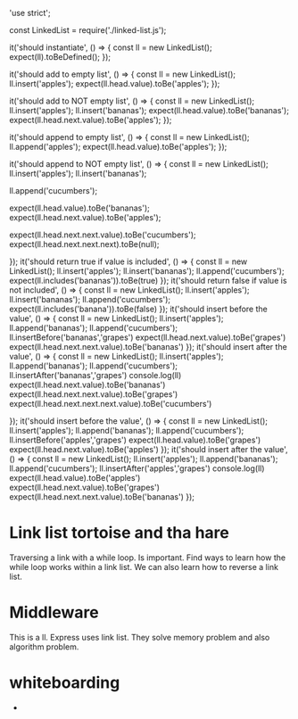 'use strict';

const LinkedList = require('./linked-list.js');

it('should instantiate', () => {
  const ll = new LinkedList();
  expect(ll).toBeDefined();
});

it('should add to empty list', () => {
  const ll = new LinkedList();
  ll.insert('apples');
  expect(ll.head.value).toBe('apples');
});

it('should add to NOT empty list', () => {
  const ll = new LinkedList();
  ll.insert('apples');
  ll.insert('bananas');
  expect(ll.head.value).toBe('bananas');
  expect(ll.head.next.value).toBe('apples');
});

it('should append to empty list', () => {
  const ll = new LinkedList();
  ll.append('apples');
  expect(ll.head.value).toBe('apples');
});

it('should append to NOT empty list', () => {
  const ll = new LinkedList();
  ll.insert('apples');
  ll.insert('bananas');

  ll.append('cucumbers');

  expect(ll.head.value).toBe('bananas');
  expect(ll.head.next.value).toBe('apples');

  expect(ll.head.next.next.value).toBe('cucumbers');
  expect(ll.head.next.next.next).toBe(null);


});
it('should return true if value is included', () => {
  const ll = new LinkedList();
  ll.insert('apples');
  ll.insert('bananas');
  ll.append('cucumbers');
  expect(ll.includes('bananas')).toBe(true)
});
it('should return false if value is not included', () => {
  const ll = new LinkedList();
  ll.insert('apples');
  ll.insert('bananas');
  ll.append('cucumbers');
  expect(ll.includes('banana')).toBe(false)
});
it('should insert before the value', () => {
  const ll = new LinkedList();
  ll.insert('apples');
  ll.append('bananas');
  ll.append('cucumbers');
  ll.insertBefore('bananas','grapes')
  expect(ll.head.next.value).toBe('grapes')
  expect(ll.head.next.next.value).toBe('bananas')
});
it('should insert after the value', () => {
  const ll = new LinkedList();
  ll.insert('apples');
  ll.append('bananas');
  ll.append('cucumbers');
  ll.insertAfter('bananas','grapes')
  console.log(ll)
  expect(ll.head.next.value).toBe('bananas')
  expect(ll.head.next.next.value).toBe('grapes')
  expect(ll.head.next.next.next.value).toBe('cucumbers')

});
it('should insert before the value', () => {
  const ll = new LinkedList();
  ll.insert('apples');
  ll.append('bananas');
  ll.append('cucumbers');
  ll.insertBefore('apples','grapes')
  expect(ll.head.value).toBe('grapes')
  expect(ll.head.next.value).toBe('apples')
});
it('should insert after the value', () => {
  const ll = new LinkedList();
  ll.insert('apples');
  ll.append('bananas');
  ll.append('cucumbers');
  ll.insertAfter('apples','grapes')
  console.log(ll)
  expect(ll.head.value).toBe('apples')
  expect(ll.head.next.value).toBe('grapes')
  expect(ll.head.next.next.value).toBe('bananas')
});


# Link list tortoise and tha hare
Traversing a link with a while loop. Is important. Find ways to learn how the while loop works within a link list.
We can also learn how to reverse a link list.


# Middleware
This is a ll. Express uses link list. They solve memory problem and also algorithm problem.

# whiteboarding

-